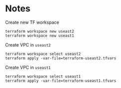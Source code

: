 # Notes

Create new TF workspace

```shell
terraform workspace new useast2
terraform workspace new useast1
```

Create VPC in `useast2`

```shell
terraform workspace select useast2
terraform apply -var-file=terraform-useast2.tfvars
```

Create VPC in `useast1`

```shell
terraform workspace select useast1
terraform apply -var-file=terraform-useast1.tfvars
```